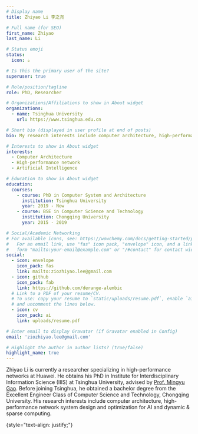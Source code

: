 ```yaml
---
# Display name
title: Zhiyao Li 李之尧

# Full name (for SEO)
first_name: Zhiyao
last_name: Li

# Status emoji
status:
  icon: ☕️

# Is this the primary user of the site?
superuser: true

# Role/position/tagline
role: PhD, Researcher

# Organizations/Affiliations to show in About widget
organizations:
  - name: Tsinghua University
    url: https://www.tsinghua.edu.cn

# Short bio (displayed in user profile at end of posts)
bio: My research interests include computer architecture, high-performance network system design and optimization for AI, and dynamic & sparse computing.

# Interests to show in About widget
interests:
  - Computer Architecture
  - High-performance network
  - Artificial Intelligence

# Education to show in About widget
education:
  courses:
    - course: PhD in Computer System and Architecture
      institution: Tsinghua University
      year: 2019 - Now
    - course: BSE in Computer Science and Technology
      institution: Chongqing University
      year: 2015 - 2019

# Social/Academic Networking
# For available icons, see: https://wowchemy.com/docs/getting-started/page-builder/#icons
#   For an email link, use "fas" icon pack, "envelope" icon, and a link in the
#   form "mailto:your-email@example.com" or "/#contact" for contact widget.
social:
  - icon: envelope
    icon_pack: fas
    link: mailto:ziozhiyao.lee@gmail.com
  - icon: github
    icon_pack: fab
    link: https://github.com/derange-alembic
  # Link to a PDF of your resume/CV.
  # To use: copy your resume to `static/uploads/resume.pdf`, enable `ai` icons in `params.yaml`,
  # and uncomment the lines below.
  - icon: cv
    icon_pack: ai
    link: uploads/resume.pdf

# Enter email to display Gravatar (if Gravatar enabled in Config)
email: 'ziozhiyao.lee@gmail.com'

# Highlight the author in author lists? (true/false)
highlight_name: true
---
```


Zhiyao Li is currently a researcher specializing in high-performance networks at Huawei. He obtains his PhD in Institute for Interdisciplinary Information Science (IIIS) at Tsinghua University, advised by [Prof. Mingyu Gao](https://people.iiis.tsinghua.edu.cn/~gaomy/). Before joining Tsinghua, he obtained a bachelor degree from the Excellent Engineer Class of Computer Science and Technology, Chongqing University. His research interests include computer architecture, high-performance network system design and optimization for AI and dynamic & sparse computing.

{style="text-align: justify;"}
